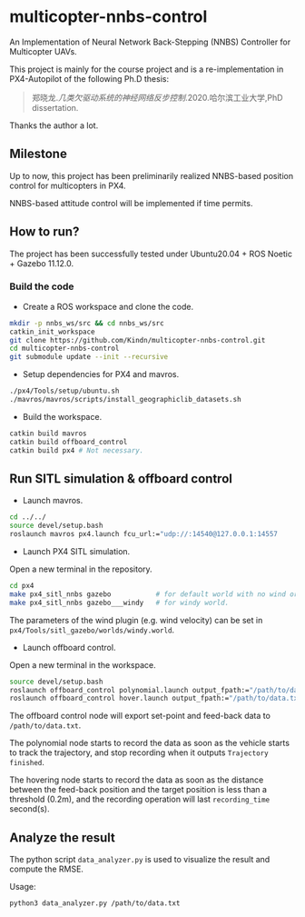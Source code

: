 # multicopter-nnbs-control
An Implementation of Neural Network Back-Stepping (NNBS) Controller for Multicopter UAVs. 

This project is mainly for the course project and is a re-implementation in PX4-Autopilot of the following Ph.D thesis: 

> 郑晓龙.*几类欠驱动系统的神经网络反步控制*.2020.哈尔滨工业大学,PhD dissertation.

Thanks the author a lot. 

## Milestone

Up to now, this project has been preliminarily realized NNBS-based position control for multicopters in PX4. 

NNBS-based attitude control will be implemented if time permits. 

## How to run? 

The project has been successfully tested under Ubuntu20.04 + ROS Noetic + Gazebo 11.12.0. 

### Build the code

* Create a ROS workspace and clone the code. 

```bash
mkdir -p nnbs_ws/src && cd nnbs_ws/src
catkin_init_workspace
git clone https://github.com/Kindn/multicopter-nnbs-control.git
cd multicopter-nnbs-control
git submodule update --init --recursive
```

* Setup dependencies for PX4 and mavros. 

```bash
./px4/Tools/setup/ubuntu.sh
./mavros/mavros/scripts/install_geographiclib_datasets.sh
```

* Build the workspace. 

```bash
catkin build mavros
catkin build offboard_control
catkin build px4 # Not necessary.
```

## Run SITL simulation & offboard control

* Launch mavros. 

```bash
cd ../../
source devel/setup.bash
roslaunch mavros px4.launch fcu_url:="udp://:14540@127.0.0.1:14557
```

* Launch PX4 SITL simulation.

Open a new terminal in the repository.

```bash
cd px4
make px4_sitl_nnbs gazebo  			# for default world with no wind or
make px4_sitl_nnbs gazebo___windy   # for windy world.
```

The parameters of the wind plugin (e.g. wind velocity) can be set in `px4/Tools/sitl_gazebo/worlds/windy.world`.

* Launch offboard control. 

Open a new terminal in the workspace. 

```bash
source devel/setup.bash
roslaunch offboard_control polynomial.launch output_fpath:="/path/to/data.txt"  # for polynomial trajectory tracking or 
roslaunch offboard_control hover.launch output_fpath:="/path/to/data.txt" recording_time:=20 # for hovering.
```

The offboard control node will export set-point and feed-back data to `/path/to/data.txt`.  

The polynomial node starts to record the data as soon as the vehicle starts to track the trajectory, and stop recording when it outputs `Trajectory finished`.

The hovering node starts to record the data as soon as the distance between the feed-back position and the target position is less than a threshold (0.2m),  and the recording operation will last  `recording_time` second(s). 

## Analyze the result

The python script `data_analyzer.py` is used to visualize the result and compute the RMSE. 

Usage: 

```bash
python3 data_analyzer.py /path/to/data.txt
```
